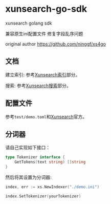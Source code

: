 # xunsearch-go-sdk
xunsearch golang sdk

兼容原生ini配置文件
修复字段乱序问题

original author https://github.com/ninggf/xs4go
## 文档

建立索引: 参考[Xunsearch索引](http://www.xunsearch.com/doc/php/guide/index.overview)部分。

搜索: 参考[Xunsearch搜索](http://www.xunsearch.com/doc/php/guide/search.overview)部分。

## 配置文件

参考`test/demo.toml`和[Xunsearch](http://www.xunsearch.com/doc/php/guide/ini.guide)官方。

## 分词器

请自己实现如下接口：

```go
type Tokenizer interface {
    GetTokens(text string) []string
}
```

然后将其设置为分词器:

```go
index, err := xs.NewIndexer("./demo.ini")

index.SetTokenizer(yourTokenizer)
```